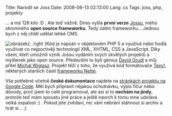 Title: Narodil se Joss
Date: 2008-06-13 02:13:00
Lang: cs
Tags: joss, php, projekty

… a má 126 kilo :D . Ale teď vážně. Dnes vyšla **první verze** [Jossu](http://code.google.com/p/joss-cms/), mého skromného **open source frameworku**. Tedy zatím frameworku… Jednou bych z něj chtěl udělat lehké CMS.

![obrázek]({static}/images/64.jpg){: .right }Kód je napsán v objektovém PHP 5 a využívá nebo hodlá využívat co nejpoctivěji technologií XML, XHTML, CSS a JavaScript. Díky všem, kteří umožnili vznik Jossu vydáním svých skvělých projektů a myšlenek jako open source. Především to byli génius [David Grudl](http://www.davidgrudl.com) a můj přítel [Michal Wiglasz](http://gringo.profitux.cz). Projekt těží z toho, že využívá kód formátovače [Texy!](http://www.texy.info), některých starších částí [frameworku Nette](http://nettephp.com/).

Vše potřebné včetně **české dokumentace** najdete na [stránkách projektu na Google Code](http://code.google.com/p/joss-cms/). Měl bych připravit nějakou ochutnávku, výpis fičur nebo důvody, proč jsem to celé programoval, ale asi si to **nechám na jindy**, protože teď mám spoustu jiné práce a ještě navrch k tomu mne udolává velká ospalost :) . Pokud jste zvědaví, nic vám nebrání stáhnout si archiv a hrát si… ;)

